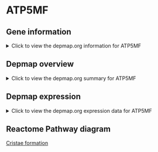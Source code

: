 <h1>ATP5MF</h1>

<h2>Gene information</h2>
<details>
  <summary>Click to view the depmap.org information for ATP5MF</summary>
  <iframe src="https://depmap.org/portal/gene/ATP5MF?tab=about" style="border:none;width:100%;height:800px"></iframe>
</details>

<h2>Depmap overview</h2>
<details>
  <summary>Click to view the depmap.org summary for ATP5MF</summary>
  <iframe src="https://depmap.org/portal/gene/ATP5MF?tab=overview" style="border:none;width:100%;height:800px"></iframe>
</details>

<h2>Depmap expression</h2>
<details>
  <summary>Click to view the depmap.org expression data for ATP5MF</summary>
  <iframe src="https://depmap.org/portal/gene/ATP5MF?tab=characterization" style="border:none;width:100%;height:800px"></iframe>
</details>



<h2>Reactome Pathway diagram</h2>
<a href="https://reactome.org/PathwayBrowser/#/R-HSA-8949613">Cristae formation</a>



